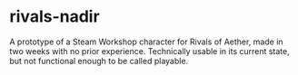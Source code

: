 # rivals-nadir
A prototype of a Steam Workshop character for Rivals of Aether, made in two weeks with no prior experience. Technically usable in its current state, but not functional enough to be called playable.
